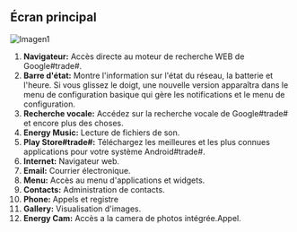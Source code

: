 ## Écran principal

![Imagen1]()

1. **Navigateur:** Accès directe au moteur de recherche WEB de Google#trade#.
2. **Barre d'état:** Montre l'information sur l'état du réseau, la batterie et l'heure. Si vous glissez le doigt, une
nouvelle version apparaîtra dans le menu de configuration basique qui gère les notifications et le menu de configuration.
3. **Recherche vocale:** Accédez sur la recherche vocale de Google#trade# et encore plus des choses.
4. **Energy Music:** Lecture de fichiers de son.
5. **Play Store#trade#:** Téléchargez les meilleures et les plus connues applications pour votre système Android#trade#.
6. **Internet:** Navigateur web.
7. **Email:** Courrier électronique.
8. **Menu:** Accès au menu d'applications et widgets.
9. **Contacts:** Administration de contacts.
10. **Phone:** Appels et registre
11. **Gallery:** Visualisation d'images.
12. **Energy Cam:** Accès a la camera de photos intégrée.Appel.
